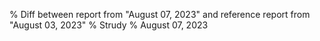 % Diff between report from "August 07, 2023" and reference report from "August 03, 2023"
% Strudy
% August 07, 2023


